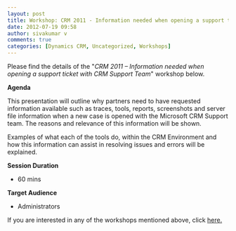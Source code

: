 ```yaml
---
layout: post
title: Workshop: CRM 2011 - Information needed when opening a support ticket with CRM Support Team
date: 2012-07-19 09:58
author: sivakumar v
comments: true
categories: [Dynamics CRM, Uncategorized, Workshops]
---
```

<p>Please find the details of the "<i>CRM 2011 &ndash; Information needed when opening a support ticket with CRM Support Team</i>" workshop below.<p><b>Agenda</b></p><p>This presentation will outline why partners need to have requested information available such as traces, tools, reports, screenshots and server file information when a new case is opened with the Microsoft CRM Support team. The reasons and relevance of this information will be shown.</p><p>Examples of what each of the tools do, within the CRM Environment and how this information can assist in resolving issues and errors will be explained.</p><p><b>Session Duration</b></p><ul>
<li>60 mins</li>
</ul><p><b>Target Audience</b></p><ul>
<li>Administrators</li>
</ul><p>If you are interested in any of the workshops mentioned above, click <a href="mailto:blog_ptsdynamics@microsoft.com?Subject=Dynamics%20CRM%20Workshops%20-%20Registration&amp;Body=PLEASE%20FILL%20IN%20THE%20FOLLOWING%20DETAILS%0A%0AName%3A%0ACompany%20Name%3A%0APartner%20ID%3A%0AContact%20number%3A%0AEmail%20ID%3A%0AProducts%20interested%20in%3A%0ASessions%20interested%20in%3A">here.</a></p></p>

